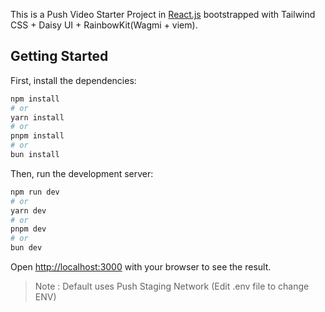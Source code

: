 This is a Push Video Starter Project in [React.js](https://react.dev//) bootstrapped with Tailwind CSS + Daisy UI + RainbowKit(Wagmi + viem).

## Getting Started

First, install the dependencies:

```bash
npm install
# or
yarn install
# or
pnpm install
# or
bun install
```

Then, run the development server:

```bash
npm run dev
# or
yarn dev
# or
pnpm dev
# or
bun dev
```

Open [http://localhost:3000](http://localhost:3000) with your browser to see the result.

> Note : Default uses Push Staging Network (Edit .env file to change ENV)
